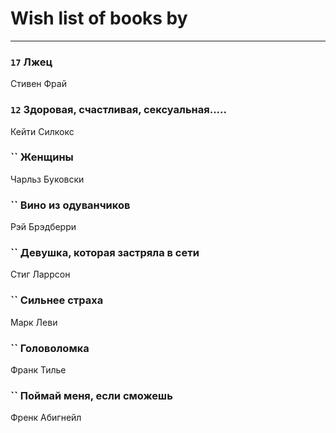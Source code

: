 # Wish list of books by [](https://plus.google.com/u/0/110931306939441771638/)
---

### `17` Лжец
Стивен Фрай

### `12` Здоровая, счастливая, сексуальная.....
Кейти Силкокс

### `` Женщины
Чарльз Буковски

### `` Вино из одуванчиков
Рэй Брэдберри

### `` Девушка, которая застряла в сети
Стиг Ларрсон

### `` Сильнее страха
Марк Леви

### `` Головоломка
Франк Тилье

### `` Поймай меня, если сможешь
Френк Абигнейл

